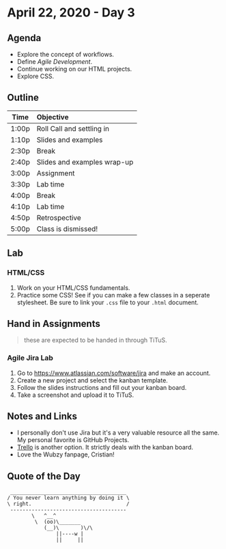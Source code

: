 # April 22, 2020 - Day 3


## Agenda

- Explore the concept of workflows.
- Define *Agile Development*. 
- Continue working on our HTML projects.
- Explore CSS. 

## Outline

| Time   | Objective                        |
| -------|:---------------------------------|
| 1:00p  | Roll Call and settling in        |
| 1:10p  | Slides and examples              |
| 2:30p  | Break                            |
| 2:40p  | Slides and examples wrap-up      |
| 3:00p  | Assignment                       |
| 3:30p  | Lab time                         |
| 4:00p  | Break                            |
| 4:10p  | Lab time                         |
| 4:50p  | Retrospective                    |
| 5:00p  | Class is dismissed!              |

## Lab

### HTML/CSS

1. Work on your HTML/CSS fundamentals. 
2. Practice some CSS! See if you can make a few classes in a seperate stylesheet. Be sure to link your `.css` file to your `.html` document.


## Hand in Assignments
>these are expected to be handed in through TiTuS.

### Agile Jira Lab

1. Go to https://www.atlassian.com/software/jira and make an account.
2. Create a new project and select the kanban template. 
3. Follow the slides instructions and fill out your kanban board. 
4. Take a screenshot and upload it to TiTuS. 

## Notes and Links


- I personally don't use Jira but it's a very valuable resource all the same. My personal favorite is GitHub Projects. 
- [Trello](https://trello.com/) is another option. It strictly deals with the kanban board. 
- Love the Wubzy fanpage, Cristian! 


## Quote of the Day 

```
 ______________________________________
/ You never learn anything by doing it \
\ right.                               /
 --------------------------------------
        \   ^__^
         \  (oo)\_______
            (__)\       )\/\
                ||----w |
                ||     ||

```